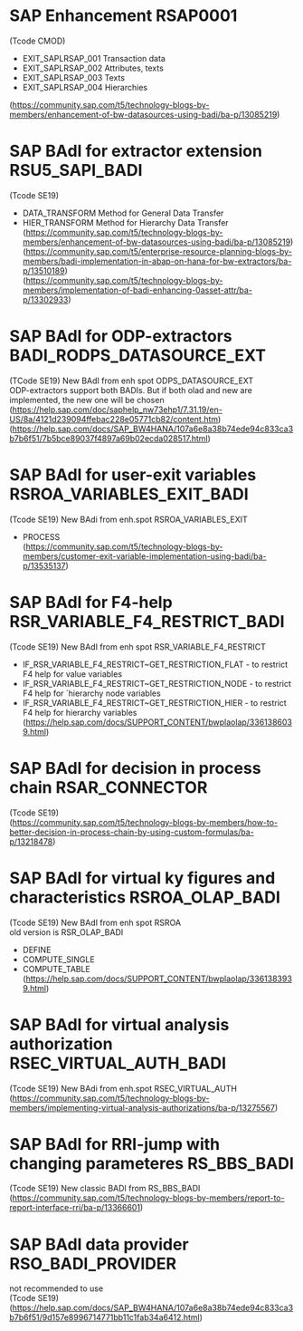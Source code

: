 # SAP Enhancement RSAP0001
(Tcode CMOD)
+ EXIT_SAPLRSAP_001   Transaction data
+ EXIT_SAPLRSAP_002   Attributes, texts
+ EXIT_SAPLRSAP_003   Texts
+ EXIT_SAPLRSAP_004   Hierarchies<br>

(https://community.sap.com/t5/technology-blogs-by-members/enhancement-of-bw-datasources-using-badi/ba-p/13085219)

# SAP BAdI for extractor extension RSU5_SAPI_BADI
(Tcode SE19)
+ DATA_TRANSFORM    Method for General Data Transfer
+ HIER_TRANSFORM    Method for Hierarchy Data Transfer<br>
(https://community.sap.com/t5/technology-blogs-by-members/enhancement-of-bw-datasources-using-badi/ba-p/13085219)<br>
(https://community.sap.com/t5/enterprise-resource-planning-blogs-by-members/badi-implementation-in-abap-on-hana-for-bw-extractors/ba-p/13510189)<br>
(https://community.sap.com/t5/technology-blogs-by-members/implementation-of-badi-enhancing-0asset-attr/ba-p/13302933)

# SAP BAdI for ODP-extractors BADI_RODPS_DATASOURCE_EXT
(TCode SE19) New BAdI from enh spot ODPS_DATASOURCE_EXT<br>
ODP-extractors support both BADIs. But if both olad and new are implemented, the new one will be chosen<br>
(https://help.sap.com/doc/saphelp_nw73ehp1/7.31.19/en-US/8a/4121d239094ffebac228e05771cb82/content.htm)<br>
(https://help.sap.com/docs/SAP_BW4HANA/107a6e8a38b74ede94c833ca3b7b6f51/7b5bce89037f4897a69b02ecda028517.html)

# SAP BAdI for user-exit variables RSROA_VARIABLES_EXIT_BADI
(Tcode SE19) New BAdi from enh.spot RSROA_VARIABLES_EXIT
+ PROCESS<br>
(https://community.sap.com/t5/technology-blogs-by-members/customer-exit-variable-implementation-using-badi/ba-p/13535137)

# SAP BAdI for F4-help RSR_VARIABLE_F4_RESTRICT_BADI
(Tcode SE19) New BAdI from enh spot RSR_VARIABLE_F4_RESTRICT<br>
+ IF_RSR_VARIABLE_F4_RESTRICT~GET_RESTRICTION_FLAT  -  to restrict F4 help for value variables
+ IF_RSR_VARIABLE_F4_RESTRICT~GET_RESTRICTION_NODE  -  to restrict F4 help for ´hierarchy node variables
+ IF_RSR_VARIABLE_F4_RESTRICT~GET_RESTRICTION_HIER  -  to restrict F4 help for hierarchy variables<br>
(https://help.sap.com/docs/SUPPORT_CONTENT/bwplaolap/3361386039.html)

# SAP BAdI for decision in process chain RSAR_CONNECTOR
(Tcode SE19)\
(https://community.sap.com/t5/technology-blogs-by-members/how-to-better-decision-in-process-chain-by-using-custom-formulas/ba-p/13218478)

# SAP BAdI for virtual ky figures and characteristics RSROA_OLAP_BADI
(Tcode SE19) New BAdI from enh spot RSROA<br>
old version is RSR_OLAP_BADI
+ DEFINE
+ COMPUTE_SINGLE
+ COMPUTE_TABLE<br>
(https://help.sap.com/docs/SUPPORT_CONTENT/bwplaolap/3361383939.html)

# SAP BAdI for virtual analysis authorization RSEC_VIRTUAL_AUTH_BADI
(Tcode SE19) New BAdi from enh.spot RSEC_VIRTUAL_AUTH<br>
(https://community.sap.com/t5/technology-blogs-by-members/implementing-virtual-analysis-authorizations/ba-p/13275567)

# SAP BAdI for RRI-jump with changing parameteres RS_BBS_BADI
(Tcode SE19) New classic BADI from RS_BBS_BADI<br>
(https://community.sap.com/t5/technology-blogs-by-members/report-to-report-interface-rri/ba-p/13366601)

# SAP BAdI data provider RSO_BADI_PROVIDER
not recommended to use<br>
(Tcode SE19)<br>
(https://help.sap.com/docs/SAP_BW4HANA/107a6e8a38b74ede94c833ca3b7b6f51/9d157e8996714771bb11c1fab34a6412.html)

